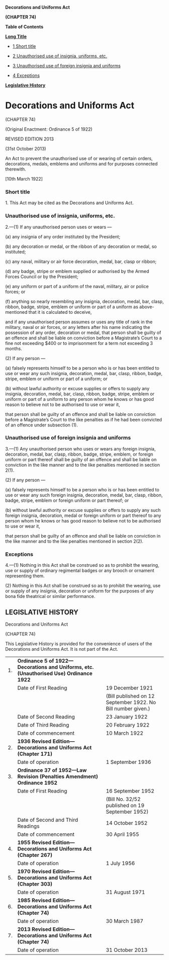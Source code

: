 **Decorations and Uniforms Act**

**(CHAPTER 74)**

**Table of Contents**

[**Long Title**](#Decorations-and-Uniforms-Act)

- [1 Short title](#Short-title)

- [2 Unauthorised use of insignia, uniforms, etc.](#Unauthorised-use-of-insignia-uniforms-etc)

- [3 Unauthorised use of foreign insignia and uniforms](#Unauthorised-use-of-foreign-insignia-and-uniforms)

- [4 Exceptions](#Exceptions)

[**Legislative History**](#Legislative-History)

# Decorations and Uniforms Act

(CHAPTER 74)

(Original Enactment: Ordinance 5 of 1922)

REVISED EDITION 2013

(31st October 2013)

An Act to prevent the unauthorised use of or wearing of certain orders, decorations, medals, emblems and uniforms and for purposes connected therewith.

[10th March 1922]

### Short title

1\. This Act may be cited as the Decorations and Uniforms Act.

### Unauthorised use of insignia, uniforms, etc.

2\.—(1) If any unauthorised person uses or wears —

(a) any insignia of any order instituted by the President;

(b) any decoration or medal, or the ribbon of any decoration or medal, so instituted;

(c) any naval, military or air force decoration, medal, bar, clasp or ribbon;

(d) any badge, stripe or emblem supplied or authorised by the Armed Forces Council or by the President;

(e) any uniform or part of a uniform of the naval, military, air or police forces; or

(f) anything so nearly resembling any insignia, decoration, medal, bar, clasp, ribbon, badge, stripe, emblem or uniform or part of a uniform as above-mentioned that it is calculated to deceive,

and if any unauthorised person assumes or uses any title of rank in the military, naval or air forces, or any letters after his name indicating the possession of any order, decoration or medal, that person shall be guilty of an offence and shall be liable on conviction before a Magistrate’s Court to a fine not exceeding $400 or to imprisonment for a term not exceeding 3 months.

(2) If any person —

(a) falsely represents himself to be a person who is or has been entitled to use or wear any such insignia, decoration, medal, bar, clasp, ribbon, badge, stripe, emblem or uniform or part of a uniform; or

(b) without lawful authority or excuse supplies or offers to supply any insignia, decoration, medal, bar, clasp, ribbon, badge, stripe, emblem or uniform or part of a uniform to any person whom he knows or has good reason to believe not to be authorised to use or wear it,

that person shall be guilty of an offence and shall be liable on conviction before a Magistrate’s Court to the like penalties as if he had been convicted of an offence under subsection (1).

### Unauthorised use of foreign insignia and uniforms

3\.—(1) Any unauthorised person who uses or wears any foreign insignia, decoration, medal, bar, clasp, ribbon, badge, stripe, emblem, or foreign uniform or part thereof shall be guilty of an offence and shall be liable on conviction in the like manner and to the like penalties mentioned in section 2(1).

(2) If any person —

(a) falsely represents himself to be a person who is or has been entitled to use or wear any such foreign insignia, decoration, medal, bar, clasp, ribbon, badge, stripe, emblem or foreign uniform or part thereof; or

(b) without lawful authority or excuse supplies or offers to supply any such foreign insignia, decoration, medal or foreign uniform or part thereof to any person whom he knows or has good reason to believe not to be authorised to use or wear it,

that person shall be guilty of an offence and shall be liable on conviction in the like manner and to the like penalties mentioned in section 2(2).

### Exceptions

4\.—(1) Nothing in this Act shall be construed so as to prohibit the wearing, use or supply of ordinary regimental badges or any brooch or ornament representing them.

(2) Nothing in this Act shall be construed so as to prohibit the wearing, use or supply of any insignia, decoration or uniform for the purposes of any bona fide theatrical or similar performance.

## LEGISLATIVE HISTORY

Decorations and Uniforms Act

(CHAPTER 74)

This Legislative History is provided for the convenience of users of the Decorations and Uniforms Act. It is not part of the Act.

||||
|:-|:-|:-|
|1.|**Ordinance 5 of 1922—Decorations and Uniforms, etc. (Unauthorised Use) Ordinance 1922**|
||Date of First Reading|19 December 1921|
|||(Bill published on 12 September 1922. No Bill number given.)|
||Date of Second Reading|23 January 1922|
||Date of Third Reading|20 February 1922|
||Date of commencement|10 March 1922|
|2.|**1936 Revised Edition—Decorations and Uniforms Act (Chapter 171)**|
||Date of operation|1 September 1936|
|3.|**Ordinance 37 of 1952—Law Revision (Penalties Amendment) Ordinance 1952**|
||Date of First Reading|16 September 1952|
|||(Bill No. 32/52 published on 19 September 1952)|
||Date of Second and Third Readings|14 October 1952|
||Date of commencement|30 April 1955|
|4.|**1955 Revised Edition—Decorations and Uniforms Act (Chapter 267)**|
||Date of operation|1 July 1956|
|5.|**1970 Revised Edition—Decorations and Uniforms Act (Chapter 303)**|
||Date of operation|31 August 1971|
|6.|**1985 Revised Edition—Decorations and Uniforms Act (Chapter 74)**|
||Date of operation|30 March 1987|
|7.|**2013 Revised Edition—Decorations and Uniforms Act (Chapter 74)**|
||Date of operation|31 October 2013|
